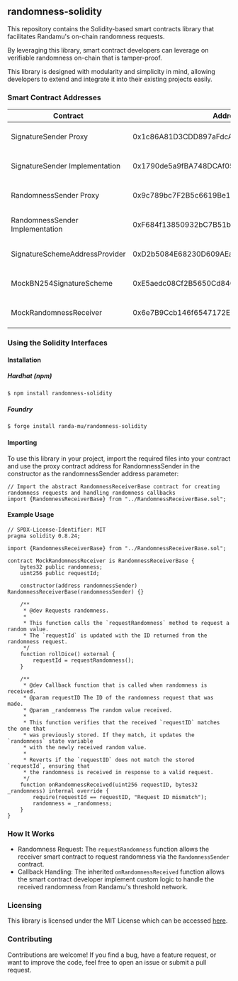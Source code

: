 ## randomness-solidity

This repository contains the Solidity-based smart contracts library that facilitates Randamu's on-chain randomness requests.

By leveraging this library, smart contract developers can leverage on verifiable randomness on-chain that is tamper-proof.

This library is designed with modularity and simplicity in mind, allowing developers to extend and integrate it into their existing projects easily.


### Smart Contract Addresses

| Contract        | Address | Network          |
|-----------------|---------|------------------|
| SignatureSender Proxy |  0x1c86A81D3CDD897aFdcA62a9b7219a39Aef7910B  | Filecoin Calibration Testnet |
| SignatureSender Implementation | 0x1790de5a9fBA748DCAf05e3a1755Cf1DD6b9B0F8   | Filecoin Calibration Testnet |
| RandomnessSender Proxy |  0x9c789bc7F2B5c6619Be1572A39F2C3d6f33001dC  | Filecoin Calibration Testnet |
| RandomnessSender Implementation |  0xF684f13850932bC7B51bd6bFF9236FB19E55F2B1  | Filecoin Calibration Testnet |
| SignatureSchemeAddressProvider |  0xD2b5084E68230D609AEaAe5E4cF7df9ebDd6375A  | Filecoin Calibration Testnet |
| MockBN254SignatureScheme | 0xE5aedc08Cf2B5650Cd84CE6DcaDC3763bAa8770B   | Filecoin Calibration Testnet |
| MockRandomnessReceiver |  0x6e7B9Ccb146f6547172E5cef237BBc222EC4D676  | Filecoin Calibration Testnet |


### Using the Solidity Interfaces

#### Installation

##### Hardhat (npm)

```sh
$ npm install randomness-solidity
```

##### Foundry 
```sh
$ forge install randa-mu/randomness-solidity
```

#### Importing

To use this library in your project, import the required files into your contract and use the proxy contract address for RandomnessSender in the constructor as the randomnessSender address parameter:

```solidity
// Import the abstract RandomnessReceiverBase contract for creating randomness requests and handling randomness callbacks
import {RandomnessReceiverBase} from "../RandomnessReceiverBase.sol";
```

#### Example Usage

```solidity
// SPDX-License-Identifier: MIT
pragma solidity 0.8.24;

import {RandomnessReceiverBase} from "../RandomnessReceiverBase.sol";

contract MockRandomnessReceiver is RandomnessReceiverBase {
    bytes32 public randomness;
    uint256 public requestId;

    constructor(address randomnessSender) RandomnessReceiverBase(randomnessSender) {}

    /**
     * @dev Requests randomness.
     *
     * This function calls the `requestRandomness` method to request a random value.
     * The `requestId` is updated with the ID returned from the randomness request.
     */
    function rollDice() external {
        requestId = requestRandomness();
    }

    /**
     * @dev Callback function that is called when randomness is received.
     * @param requestID The ID of the randomness request that was made.
     * @param _randomness The random value received.
     *
     * This function verifies that the received `requestID` matches the one that
     * was previously stored. If they match, it updates the `randomness` state variable
     * with the newly received random value.
     *
     * Reverts if the `requestID` does not match the stored `requestId`, ensuring that
     * the randomness is received in response to a valid request.
     */
    function onRandomnessReceived(uint256 requestID, bytes32 _randomness) internal override {
        require(requestId == requestID, "Request ID mismatch");
        randomness = _randomness;
    }
}
```

### How It Works

* Randomness Request: The `requestRandomness` function allows the receiver smart contract to request randomness via the `RandomnessSender` contract.
* Callback Handling: The inherited `onRandomnessReceived` function allows the smart contract developer implement custom logic to handle the received randomness from Randamu's threshold network.

### Licensing

This library is licensed under the MIT License which can be accessed [here](LICENSE).

### Contributing

Contributions are welcome! If you find a bug, have a feature request, or want to improve the code, feel free to open an issue or submit a pull request.
